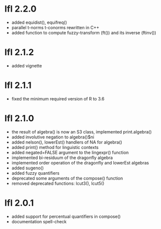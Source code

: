 # lfl 2.2.0
* added equidist(), equifreq()
* parallel t-norms t-conorms rewritten in C++
* added function to compute fuzzy-transform (ft()) and its inverse (ftinv())


# lfl 2.1.2
* added vignette


# lfl 2.1.1
* fixed the minimum required version of R to 3.6


# lfl 2.1.0
* the result of algebra() is now an S3 class, implemented print.algebra()
* added involutive negation to algebra()$ni
* added nelson(), lowerEst() handlers of NA for algebra()
* added print() method for linguistic contexts
* added negated=FALSE argument to the lingexpr() function
* implemented bi-residuum of the dragonfly algebra
* implemented order operation of the dragonfly and lowerEst algebras
* added sugeno()
* added fuzzy quantifiers
* deprecated some arguments of the compose() function
* removed deprecated functions: lcut3(), lcut5()


# lfl 2.0.1
* added support for percentual quantifiers in compose()
* documentation spell-check

